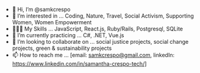 - 👋 Hi, I’m @samkcrespo
- 👀 I’m interested in ... Coding, Nature, Travel, Social Activism, Supporting Women, Women Empowerment
- 👩🏼‍💻 My Skills ... JavaScript, React.js, Ruby/Rails, Postgresql, SQLite
- 🌱 I’m currently practicing ... C#, .NET, Vue.js
- 💞️ I’m looking to collaborate on ...  social justice projects, social change projects, green & sustainability projects
- 📫 How to reach me ... [email: samkcrespo@gmail.com, linkedIn: https://www.linkedin.com/in/samantha-crespo-tech/]

<!---
samkcrespo/samkcrespo is a ✨ special ✨ repository because its `README.md` (this file) appears on your GitHub profile.
You can click the Preview link to take a look at your changes.
--->
